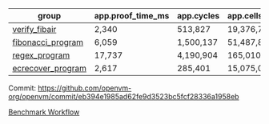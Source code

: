 | group | app.proof_time_ms | app.cycles | app.cells_used | leaf.proof_time_ms | leaf.cycles | leaf.cells_used |
| -- | -- | -- | -- | -- | -- | -- |
| [verify_fibair](https://github.com/openvm-org/openvm/blob/benchmark-results/benchmarks/verify_fibair-eb394e1985ad62fe9d3523bc5fcf28336a1958eb.md) | 2,340 |  513,827 |  19,376,791 |- | - | - |
| [fibonacci_program](https://github.com/openvm-org/openvm/blob/benchmark-results/benchmarks/fibonacci-eb394e1985ad62fe9d3523bc5fcf28336a1958eb.md) | 6,059 |  1,500,137 |  51,487,838 | 7,917 |  1,832,635 |  70,691,651 |
| [regex_program](https://github.com/openvm-org/openvm/blob/benchmark-results/benchmarks/regex-eb394e1985ad62fe9d3523bc5fcf28336a1958eb.md) | 17,737 |  4,190,904 |  165,010,909 | 17,008 |  3,027,784 |  142,194,373 |
| [ecrecover_program](https://github.com/openvm-org/openvm/blob/benchmark-results/benchmarks/ecrecover-eb394e1985ad62fe9d3523bc5fcf28336a1958eb.md) | 2,617 |  285,401 |  15,075,033 | 22,518 |  4,164,912 |  203,551,317 |


Commit: https://github.com/openvm-org/openvm/commit/eb394e1985ad62fe9d3523bc5fcf28336a1958eb

[Benchmark Workflow](https://github.com/openvm-org/openvm/actions/runs/12954891349)
